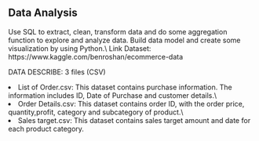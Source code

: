 <h2>Data Analysis</h2>
<p>Use SQL to extract, clean, transform data and do some aggregation function to explore and analyze data. Build data model and create some visualization by using Python.\
Link Dataset: https://www.kaggle.com/benroshan/ecommerce-data 

<p>DATA DESCRIBE: 3 files (CSV)</p>
  <li>List of Order.csv: This dataset contains purchase information. The information includes ID, Date of Purchase and customer details.\
  <li>Order Details.csv: This dataset contains order ID, with the order price, quantity,profit, category and subcategory of product.\
  <li>Sales target.csv: This dataset contains sales target amount and date for each product category.
